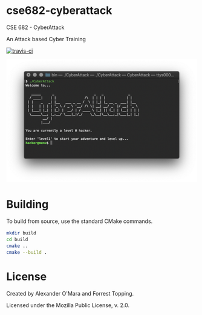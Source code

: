 # cse682-cyberattack

CSE 682 - CyberAttack

An Attack based Cyber Training

[![travis-ci](https://travis-ci.org/AlexanderOMara/cse682-cyberattack.svg?branch=master)](https://travis-ci.org/AlexanderOMara/cse682-cyberattack)

![](screenshots/menu.png)


# Building

To build from source, use the standard CMake commands.

```bash
mkdir build
cd build
cmake ..
cmake --build .
```


# License

Created by Alexander O'Mara and Forrest Topping.

Licensed under the Mozilla Public License, v. 2.0.
